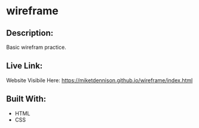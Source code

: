 # wireframe  

## Description:  
Basic wirefram practice.  

## Live Link:  
Website Visibile Here: https://miketdennison.github.io/wireframe/index.html  

## Built With:
* HTML
* CSS


